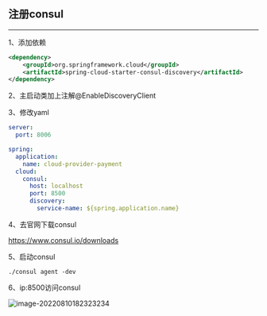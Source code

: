 ## 注册consul

*****

1、添加依赖

```xml
<dependency>
    <groupId>org.springframework.cloud</groupId>
    <artifactId>spring-cloud-starter-consul-discovery</artifactId>
</dependency>
```

2、主启动类加上注解@EnableDiscoveryClient

3、修改yaml

```yaml
server:
  port: 8006

spring:
  application:
    name: cloud-provider-payment
  cloud:
    consul:
      host: localhost
      port: 8500
      discovery:
        service-name: ${spring.application.name}
```

4、去官网下载consul

https://www.consul.io/downloads

5、启动consul

```
./consul agent -dev
```

6、ip:8500访问consul

![image-20220810182323234](C:\Users\amane\AppData\Roaming\Typora\typora-user-images\image-20220810182323234.png)

